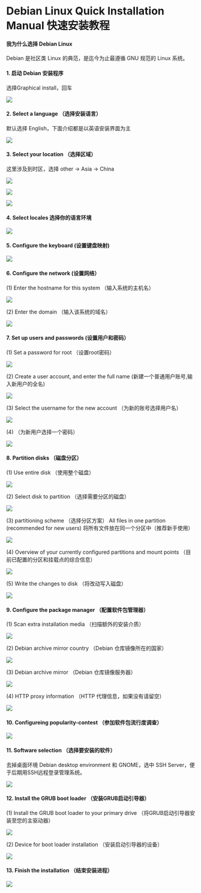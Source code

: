 # __Debian Linux Quick Installation Manual 快速安装教程__


#### 我为什么选择 Debian Linux

Debian 是社区类 Linux 的典范，是迄今为止最遵循 GNU 规范的 Linux 系统。


#### 1. 启动 Debian 安装程序
选择Graphical install，回车

![](https://github.com/Haiqing-Xu/MyDocs/blob/main/Images/1_start.png)



#### 2. Select a language （选择安装语言）
默认选择 English，下面介绍都是以英语安装界面为主

![](https://github.com/Haiqing-Xu/MyDocs/blob/main/Images/2_localechooser_languagelist_0.png)



#### 3. Select your location （选择区域）
这里涉及到时区，选择 other -> Asia -> China

![](https://github.com/Haiqing-Xu/MyDocs/blob/main/Images/3.1_localechooser_shortlist_0.png)

![](https://github.com/Haiqing-Xu/MyDocs/blob/main/Images/3.2_localechooser_continentlist_0.png)

![](https://github.com/Haiqing-Xu/MyDocs/blob/main/Images/3.3_localechooser_countrylist_Asia_0.png)



#### 4. Select locales 选择你的语言环境

![](https://github.com/Haiqing-Xu/MyDocs/blob/main/Images/4_localechooser_preferred-locale_0.png)



#### 5. Configure the keyboard (设置键盘映射)

![](https://github.com/Haiqing-Xu/MyDocs/blob/main/Images/5_keyboard-configuration_xkb-keymap_0.png)



#### 6. Configure the network (设置网络）
(1) Enter the hostname for this system （输入系统的主机名）

![](https://github.com/Haiqing-Xu/MyDocs/blob/main/Images/6.1_netcfg_get_hostname_0.png)


(2) Enter the domain （输入该系统的域名）

![](https://github.com/Haiqing-Xu/MyDocs/blob/main/Images/6.2_netcfg_get_domain_0.png)



#### 7. Set up users and passwords (设置用户和密码）
(1) Set a password for root （设置root密码）

![](https://github.com/Haiqing-Xu/MyDocs/blob/main/Images/7.1_passwd_root-password_0.png)


(2) Create a user account, and enter the full name (新建一个普通用户账号,输入新用户的全名)

![](https://github.com/Haiqing-Xu/MyDocs/blob/main/Images/7.2_passwd_user-fullname_0.png)


(3) Select the username for the new account （为新的账号选择用户名）


![](https://github.com/Haiqing-Xu/MyDocs/blob/main/Images/7.3_passwd_username_0.png)


(4) （为新用户选择一个密码）

![](https://github.com/Haiqing-Xu/MyDocs/blob/main/Images/7.4_passwd_user-password_0.png)



#### 8. Partition disks （磁盘分区）
(1) Use entire disk （使用整个磁盘）

![](https://github.com/Haiqing-Xu/MyDocs/blob/main/Images/8.1_partman-auto_init_automatically_partition_0.png)


(2) Select disk to partition （选择需要分区的磁盘）

![](https://github.com/Haiqing-Xu/MyDocs/blob/main/Images/8.2_partman-auto_select_disk_0.png)


(3) partitioning scheme （选择分区方案）
All files in one partition (recommended for new users) 将所有文件放在同一个分区中（推荐新手使用）

![](https://github.com/Haiqing-Xu/MyDocs/blob/main/Images/8.3_partman-auto_choose_recipe_0.png)


(4) Overview of your currently configured partitions and mount points （目前已配置的分区和挂载点的综合信息）

![](https://github.com/Haiqing-Xu/MyDocs/blob/main/Images/8.4_partman_choose_partition_0.png)


(5) Write the changes to disk （将改动写入磁盘）

![](https://github.com/Haiqing-Xu/MyDocs/blob/main/Images/8.5_partman_confirm_nooverwrite_0.png)



#### 9. Configure the package manager （配置软件包管理器）
(1) Scan extra installation media （扫描额外的安装介质）

![](https://github.com/Haiqing-Xu/MyDocs/blob/main/Images/9.1_apt-setup_cdrom_set-first_0.png)


(2) Debian archive mirror country （Debian 仓库镜像所在的国家）

![](https://github.com/Haiqing-Xu/MyDocs/blob/main/Images/9.2_mirror_http_countries_0.png)


(3) Debian archive mirror （Debian 仓库镜像服务器）

![](https://github.com/Haiqing-Xu/MyDocs/blob/main/Images/9.3_mirror_http_mirror_0.png)


(4) HTTP proxy information （HTTP 代理信息，如果没有请留空）

![](https://github.com/Haiqing-Xu/MyDocs/blob/main/Images/9.4_mirror_http_proxy_0.png)



#### 10. Configureing popularity-contest （参加软件包流行度调查）

![](https://github.com/Haiqing-Xu/MyDocs/blob/main/Images/10_popularity-contest_participate_0.png)



#### 11. Software selection （选择要安装的软件）

去掉桌面环境 Debian desktop environment 和 GNOME，选中 SSH Server，便于后期用SSH远程登录管理系统。

![](https://github.com/Haiqing-Xu/MyDocs/blob/main/Images/11_tasksel_first_0.png)



#### 12. Install the GRUB boot loader （安装GRUB启动引导器）
(1) Install the GRUB boot loader to your primary drive （将GRUB启动引导器安装至您的主驱动器）


![](https://github.com/Haiqing-Xu/MyDocs/blob/main/Images/12.1_grub-installer_only_debian_0.png)

(2) Device for boot loader installation （安装启动引导器的设备）

![](https://github.com/Haiqing-Xu/MyDocs/blob/main/Images/12.2_grub-installer_choose_bootdev_0.png)



#### 13. Finish the installation （结束安装进程）

![](https://github.com/Haiqing-Xu/MyDocs/blob/main/Images/13_finish-install_reboot_in_progress_0.png)


